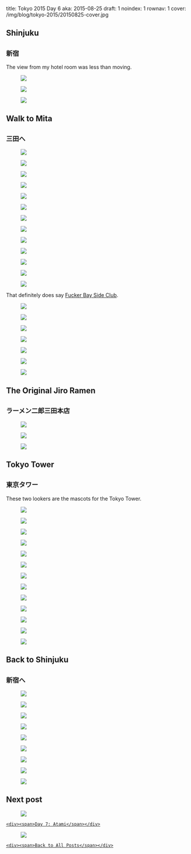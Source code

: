 title: Tokyo 2015 Day 6
aka: 2015-08-25
draft: 1
noindex: 1
rownav: 1
cover: /img/blog/tokyo-2015/20150825-cover.jpg

<h2 class="context">Shinjuku</h2>
<h2 class="context"><small>新宿</small></h2>

<p>The view from my hotel room was less than moving.</p>

<figure><img src="/img/blog/tokyo-2015/20150825-082646.jpg"></figure>

<figure><img src="/img/blog/tokyo-2015/20150825-112746.jpg"></figure>
<figure><img src="/img/blog/tokyo-2015/20150825-120913.jpg"></figure>

<h2 class="context">Walk to Mita</h2>
<h2 class="context"><small>三田へ</small></h2>

<figure><img src="/img/blog/tokyo-2015/20150825-161005.jpg"></figure>
<figure><img src="/img/blog/tokyo-2015/20150825-161215.jpg"></figure>
<figure><img src="/img/blog/tokyo-2015/20150825-161508.jpg"></figure>
<figure><img src="/img/blog/tokyo-2015/20150825-161601.jpg"></figure>
<figure class="bust"><img src="/img/blog/tokyo-2015/20150825-162531.jpg"></figure>
<figure><img src="/img/blog/tokyo-2015/20150825-162806.jpg"></figure>
<figure><img src="/img/blog/tokyo-2015/20150825-162836.jpg"></figure>
<figure><img src="/img/blog/tokyo-2015/20150825-162914.jpg"></figure>
<figure><img src="/img/blog/tokyo-2015/20150825-164913.jpg"></figure>
<figure class="bust"><img src="/img/blog/tokyo-2015/20150825-165009.jpg"></figure>
<figure><img src="/img/blog/tokyo-2015/20150825-165530.jpg"></figure>
<figure><img src="/img/blog/tokyo-2015/20150825-171547.jpg"></figure>
<figure><img src="/img/blog/tokyo-2015/20150825-172748.jpg"></figure>

That definitely does say [Fucker Bay Side Club](http://www.bsw-market-place.com/SHOP/BSMG-15-SS-07-NVY.html).

<figure><img src="/img/blog/tokyo-2015/20150825-174802.jpg"></figure>
<figure><img src="/img/blog/tokyo-2015/20150825-175132.jpg"></figure>
<figure><img src="/img/blog/tokyo-2015/20150825-175949.jpg"></figure>
<div class="box h1-1">
  <figure><img src="/img/blog/tokyo-2015/20150825-180213.jpg"></figure>
  <figure><img src="/img/blog/tokyo-2015/20150825-180452.jpg"></figure>
</div>
<figure class="bust"><img src="/img/blog/tokyo-2015/20150825-180440.jpg"></figure>
<figure><img src="/img/blog/tokyo-2015/20150825-180542.jpg"></figure>

<h2 class="context">The Original Jiro Ramen</h2>
<h2 class="context"><small>ラーメン二郎三田本店</small></h2>

<figure><img src="/img/blog/tokyo-2015/20150825-182146.jpg"></figure>
<figure><img src="/img/blog/tokyo-2015/20150825-183703.jpg"></figure>
<figure><img src="/img/blog/tokyo-2015/20150825-185305.jpg"></figure>

<h2 class="context">Tokyo Tower</h2>
<h2 class="context"><small>東京タワー</small></h2>

These two lookers are the mascots for the Tokyo Tower.

<figure><img src="/img/blog/tokyo-2015/20150825-192518.jpg"></figure>

<div class="box h1-1">
  <figure><img src="/img/blog/tokyo-2015/20150825-190404.jpg"></figure>
  <figure><img src="/img/blog/tokyo-2015/20150825-191606.jpg"></figure>
</div>

<figure class="bust"><img src="/img/blog/tokyo-2015/20150825-214256.jpg"></figure>

<figure><img src="/img/blog/tokyo-2015/20150825-191650.jpg"></figure>
<figure><img src="/img/blog/tokyo-2015/20150825-193828.jpg"></figure>
<figure><img src="/img/blog/tokyo-2015/20150825-194634.jpg"></figure>
<figure><img src="/img/blog/tokyo-2015/20150825-194858.jpg"></figure>
<figure><img src="/img/blog/tokyo-2015/20150825-195106.jpg"></figure>
<figure><img src="/img/blog/tokyo-2015/20150825-203003.jpg"></figure>
<figure class="bust"><img src="/img/blog/tokyo-2015/20150825-203046.jpg"></figure>
<figure><img src="/img/blog/tokyo-2015/20150825-203121.jpg"></figure>
<figure><img src="/img/blog/tokyo-2015/20150825-203249.jpg"></figure>

<h2 class="context">Back to Shinjuku</h2>
<h2 class="context"><small>新宿へ</small></h2>

<figure><img src="/img/blog/tokyo-2015/20150825-220626.jpg"></figure>
<figure><img src="/img/blog/tokyo-2015/20150825-221250.jpg"></figure>
<figure><img src="/img/blog/tokyo-2015/20150825-221323.jpg"></figure>
<figure><img src="/img/blog/tokyo-2015/20150825-221624.jpg"></figure>
<figure><img src="/img/blog/tokyo-2015/20150825-223421.jpg"></figure>
<figure><img src="/img/blog/tokyo-2015/20150825-230946.jpg"></figure>
<figure><img src="/img/blog/tokyo-2015/20150825-231059.jpg"></figure>
<figure class="bust"><img src="/img/blog/tokyo-2015/20150825-235620.jpg"></figure>
<figure><img src="/img/blog/tokyo-2015/20150826-000411.jpg"></figure>

<h2>Next post</h2>

<div class="hud">
  <a href="tokyo-2015-day-7.html">
    <figure><img src="/img/blog/tokyo-2015/20150826-cover.jpg"></figure>
   
    <div><span>Day 7: Atami</span></div>
  </a>
</div>

<div class="hud">
  <a href="tokyo-2015.html">
    <figure><img src="/img/blog/tokyo-2015/cover.jpg"></figure>
   
    <div><span>Back to All Posts</span></div>
  </a>
</div>
